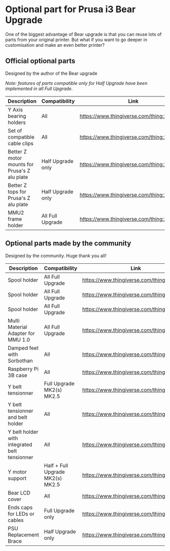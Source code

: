 # Optional part for Prusa i3 Bear Upgrade

One of the biggest advantage of Bear upgrade is that you can reuse lots of parts from your original printer. But what if you want to go deeper in customisation and make an even better printer?


## Official optional parts

Designed by the author of the Bear upgrade

*Note: features of parts compatible only for Half Upgrade have been implemented in all Full Upgrade.*

| Description | Compatibility | Link |
|-------------|---------------|------|
| Y Axis bearing holders | All | https://www.thingiverse.com/thing:2823171 |
| Set of compatible cable clips | All | https://www.thingiverse.com/thing:2676595 |
| Better Z motor mounts for Prusa's Z alu plate | Half Upgrade only | https://www.thingiverse.com/thing:2775169 |
| Better Z tops for Prusa's Z alu plate | Half Upgrade only | https://www.thingiverse.com/thing:2552246 |
| MMU2 frame holder | All Full Upgrade | https://www.thingiverse.com/thing:3090300 |



## Optional parts made by the community 

Designed by the community. Huge thank you all!

| Description | Compatibility | Link |
|-------------|---------------|------|
| Spool holder | All Full Upgrade | https://www.thingiverse.com/thing:2846383 |
| Spool holder | All Full Upgrade | https://www.thingiverse.com/thing:3068093 |
| Spool holder | All Full Upgrade | https://www.thingiverse.com/thing:3142106 |
| Multi Material Adapter for MMU 1.0 | All Full Upgrade | https://www.thingiverse.com/thing:2831583 |
| Damped feet with Sorbothan | All | https://www.thingiverse.com/thing:2844995 |
| Raspberry Pi 3B case | All | https://www.thingiverse.com/thing:2869086 |
| Y belt tensionner | Full Upgrade MK2(s) MK2.5 | https://www.thingiverse.com/thing:2904281 |
| Y belt tensionner and belt holder | All | https://www.thingiverse.com/thing:2995737 |
| Y belt holder with integrated belt tensionner | All | https://www.thingiverse.com/thing:3069061 |
| Y motor support | Half + Full Upgrade MK2(s) MK2.5 | https://www.thingiverse.com/thing:2929471 |
| Bear LCD cover | All | https://www.thingiverse.com/thing:2941711 |
| Ends caps for LEDs or cables | Full Upgrade only | https://www.thingiverse.com/thing:2958238 |
| PSU Replacement Brace | Half Upgrade only | https://www.thingiverse.com/thing:3087074 | 